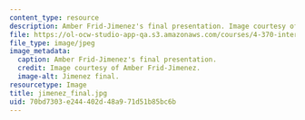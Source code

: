 ```yaml
---
content_type: resource
description: Amber Frid-Jimenez's final presentation. Image courtesy of Amber Frid-Jimenez.
file: https://ol-ocw-studio-app-qa.s3.amazonaws.com/courses/4-370-interrogative-design-workshop-fall-2005/70bd7303e244402d48a971d51b85bc6b_jimenez_final.jpg
file_type: image/jpeg
image_metadata:
  caption: Amber Frid-Jimenez's final presentation.
  credit: Image courtesy of Amber Frid-Jimenez.
  image-alt: Jimenez final.
resourcetype: Image
title: jimenez_final.jpg
uid: 70bd7303-e244-402d-48a9-71d51b85bc6b
---
```


